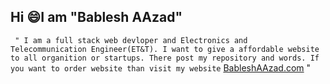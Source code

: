 ## Hi :smile:I am "Bablesh AAzad" 

``` " I am a full stack web devloper and Electronics and Telecommunication Engineer(ET&T). I want to give a affordable website to all organition or startups. There post my repository and words. If you want to order website than visit my website``` [BableshAAzad.com](https://bableshaazad.com) "
